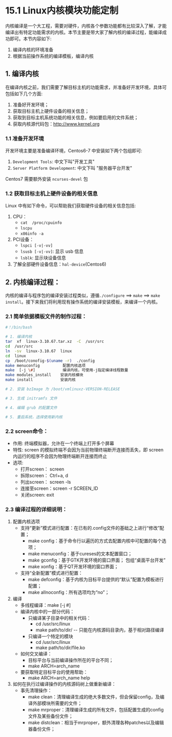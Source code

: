 # 15.1 Linux内核模块功能定制
内核编译是一个大工程，需要对硬件，内核各个参数功能都有比较深入了解，才能编译出有特定功能需求的内核。本节主要是带大家了解内核的编译过程，能编译成功即可。本节内容如下:
1. 编译内核的环境准备
2. 根据当前操作系统的编译模板，编译内核

## 1. 编译内核
在编译内核之前，我们需要了解目标主机的功能需求，并准备好开发环境，具体可包括如下几个方面:
1. 准备好开发环境；
2. 获取目标主机上硬件设备的相关信息；
3. 获取到目标主机系统功能的相关信息，例如要启用的文件系统；
4. 获取内核源代码包：http://www.kernel.org

### 1.1 准备开发环境
开发环境主要是准备编译环境，Centos6-7 中安装如下两个包组即可:
1. `Development Tools`: 中文下叫"开发工具"
2. `Server Platform Development`: 中文下叫 "服务器平台开发"

Centos7 需要额外安装 `ncurses-devel` 包

### 1.2 获取目标主机上硬件设备的相关信息
Linux 中有如下命令，可以帮助我们获取硬件设备的相关信息包括:
1. CPU：
    - `cat  /proc/cpuinfo`
    - `lscpu`
    - `x86info -a`
2. PCI设备：
    - `lspci [-v|-vv]`
    - `lsusb [-v|-vv]`: 显示 usb 信息
    - `lsblk`: 显示块设备信息
3. 了解全部硬件设备信息：`hal-device`(Centos6)

## 2. 内核编译过程：
内核的编译与程序包的编译安装过程类似，遵循`./configure` ==> `make` ==> `make install`。接下来我们将利用现有操作系统的编译安装模板，来编译一个内核。

### 2.1 简单依据模板文件的制作过程：
```bash
#！/bin/bash

# 1. 编译内核
tar  xf  linux-3.10.67.tar.xz  -C  /usr/src
cd  /usr/src
ln  -sv  linux-3.10.67  linux
cd  linux
cp  /boot/conofig-$(uname -r)  ./config
make menuconfig          配置内核选项
make  [-j \#]            编译内核，可使用-j指定编译线程数量
make modules_install    安装内核模块
make install            安装内核

# 2. 安装 bzImage 为 /boot/vmlinuxz-VERSION-RELEASE

# 3. 生成 initramfs 文件

# 4. 编辑 grub 的配置文件

# 5. 重启系统，选择使用新内核
```

### 2.2 screen命令：
- 作用: 终端模拟器，允许在一个终端上打开多个屏幕
- 特性: screen 的模拟终端不会因为当前物理终端断开连接而丢失，即 screen 内运行的程序不会因为物理终端断开连接而终止
- 选项:
    - 打开screen：  screen
    - 拆除screen：  Ctrl+a, d
    - 列出screen：  screen  -ls
    - 连接至screen：screen  -r  SCREEN_ID
    - 关闭screen:  exit

### 2.3 编译过程的详细说明：
1. 配置内核选项
    - 支持“更新”模式进行配置：在已有的.config文件的基础之上进行“修改”配置；
        - make config：基于命令行以遍历的方式去配置内核中可配置的每个选项；
        - make menuconfig：基于cureses的文本配置窗口；
        - make gconfig：基于GTK开发环境的窗口界面；  包组“桌面平台开发”
        - make xonfig：基于QT开发环境的窗口界面；
    - 支持“全新配置”模式进行配置：
        - make  defconfig：基于内核为目标平台提供的“默认”配置为模板进行配置；
        - make  allnoconfig：所有选项均为“no”；
2. 编译
    - 多线程编译：make  [-j \#]
    - 编译内核中的一部分代码：
        - 只编译某子目录中的相关代码：
            - cd  /usr/src/linux
            - make  path/to/dir/  -- 只能在内核源码目录内，基于相对路径编译
        - 只编译一个特定的模块
            - cd  /usr/src/linux
            - make  path/to/dir/file.ko
    - 如何交叉编译：
        - 目标平台与当前编译操作所在的平台不同；
        - make  ARCH=arch_name
    - 要获取特定目标平台的使用帮助：                    
        - make  ARCH=arch_name help
3. 如何在执行过编译操作的内核源码树上做重新编译：
    - 事先清理操作：
        - make clean：清理编译生成的绝大多数文件，但会保留config，及编译外部模块所需要的文件；
        - make mrproper：清理编译生成的所有文件，包括配置生成的config文件及某些备份文件；
        - make distclean：相当于mrproper，额外清理各种patches以及编辑器备份文件；
